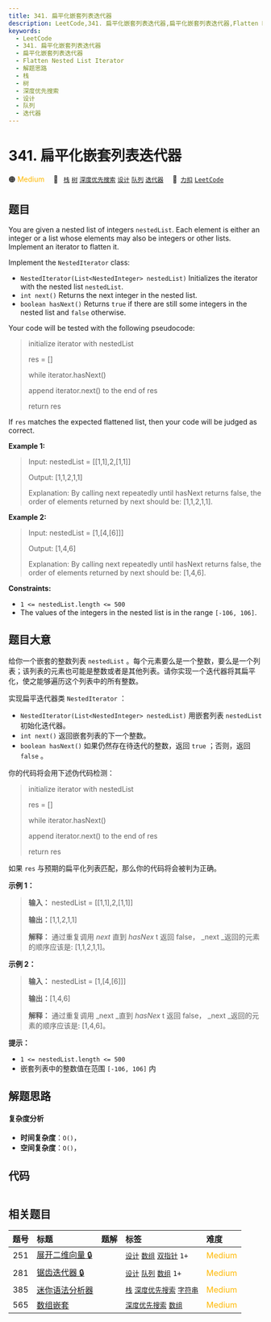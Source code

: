 ```yaml
---
title: 341. 扁平化嵌套列表迭代器
description: LeetCode,341. 扁平化嵌套列表迭代器,扁平化嵌套列表迭代器,Flatten Nested List Iterator,解题思路,栈,树,深度优先搜索,设计,队列,迭代器
keywords:
  - LeetCode
  - 341. 扁平化嵌套列表迭代器
  - 扁平化嵌套列表迭代器
  - Flatten Nested List Iterator
  - 解题思路
  - 栈
  - 树
  - 深度优先搜索
  - 设计
  - 队列
  - 迭代器
---
```


# 341. 扁平化嵌套列表迭代器

🟠 <font color=#ffb800>Medium</font>&emsp; 🔖&ensp; [`栈`](/tag/stack.md) [`树`](/tag/tree.md) [`深度优先搜索`](/tag/depth-first-search.md) [`设计`](/tag/design.md) [`队列`](/tag/queue.md) [`迭代器`](/tag/iterator.md)&emsp; 🔗&ensp;[`力扣`](https://leetcode.cn/problems/flatten-nested-list-iterator) [`LeetCode`](https://leetcode.com/problems/flatten-nested-list-iterator)

## 题目

You are given a nested list of integers `nestedList`. Each element is either
an integer or a list whose elements may also be integers or other lists.
Implement an iterator to flatten it.

Implement the `NestedIterator` class:

  * `NestedIterator(List<NestedInteger> nestedList)` Initializes the iterator with the nested list `nestedList`.
  * `int next()` Returns the next integer in the nested list.
  * `boolean hasNext()` Returns `true` if there are still some integers in the nested list and `false` otherwise.

Your code will be tested with the following pseudocode:

> 
> 
> 
> 
> 
> initialize iterator with nestedList
> 
> res = []
> 
> while iterator.hasNext()
> 
> > 
> append iterator.next() to the end of res
> 
> return res
> 
> 

If `res` matches the expected flattened list, then your code will be judged as
correct.



**Example 1:**

> Input: nestedList = [[1,1],2,[1,1]]
> 
> Output: [1,1,2,1,1]
> 
> Explanation: By calling next repeatedly until hasNext returns false, the order of elements returned by next should be: [1,1,2,1,1].

**Example 2:**

> Input: nestedList = [1,[4,[6]]]
> 
> Output: [1,4,6]
> 
> Explanation: By calling next repeatedly until hasNext returns false, the order of elements returned by next should be: [1,4,6].

**Constraints:**

  * `1 <= nestedList.length <= 500`
  * The values of the integers in the nested list is in the range `[-106, 106]`.


## 题目大意

给你一个嵌套的整数列表 `nestedList`
。每个元素要么是一个整数，要么是一个列表；该列表的元素也可能是整数或者是其他列表。请你实现一个迭代器将其扁平化，使之能够遍历这个列表中的所有整数。

实现扁平迭代器类 `NestedIterator` ：

  * `NestedIterator(List<NestedInteger> nestedList)` 用嵌套列表 `nestedList` 初始化迭代器。
  * `int next()` 返回嵌套列表的下一个整数。
  * `boolean hasNext()` 如果仍然存在待迭代的整数，返回 `true` ；否则，返回 `false` 。

你的代码将会用下述伪代码检测：

> 
> 
> 
> 
> 
> initialize iterator with nestedList
> 
> res = []
> 
> while iterator.hasNext()
> 
> > 
> append iterator.next() to the end of res
> 
> return res

如果 `res` 与预期的扁平化列表匹配，那么你的代码将会被判为正确。



**示例 1：**

> 
> 
> 
> 
> 
> **输入：** nestedList = [[1,1],2,[1,1]]
> 
> **输出：**[1,1,2,1,1]
> 
> **解释：** 通过重复调用 _next_ 直到 _hasNex_ t 返回 false， _next  _返回的元素的顺序应该是: [1,1,2,1,1]。

**示例 2：**

> 
> 
> 
> 
> 
> **输入：** nestedList = [1,[4,[6]]]
> 
> **输出：**[1,4,6]
> 
> **解释：** 通过重复调用 _next  _直到 _hasNex_ t 返回 false， _next  _返回的元素的顺序应该是: [1,4,6]。
> 
> 



**提示：**

  * `1 <= nestedList.length <= 500`
  * 嵌套列表中的整数值在范围 `[-106, 106]` 内


## 解题思路

#### 复杂度分析

- **时间复杂度**：`O()`，
- **空间复杂度**：`O()`，

## 代码

```javascript

```

## 相关题目

<!-- prettier-ignore -->
| 题号 | 标题 | 题解 | 标签 | 难度 |
| :------: | :------ | :------: | :------ | :------ |
| 251 | [展开二维向量 🔒](https://leetcode.com/problems/flatten-2d-vector) |  |  [`设计`](/tag/design.md) [`数组`](/tag/array.md) [`双指针`](/tag/two-pointers.md) `1+` | <font color=#ffb800>Medium</font> |
| 281 | [锯齿迭代器 🔒](https://leetcode.com/problems/zigzag-iterator) |  |  [`设计`](/tag/design.md) [`队列`](/tag/queue.md) [`数组`](/tag/array.md) `1+` | <font color=#ffb800>Medium</font> |
| 385 | [迷你语法分析器](https://leetcode.com/problems/mini-parser) |  |  [`栈`](/tag/stack.md) [`深度优先搜索`](/tag/depth-first-search.md) [`字符串`](/tag/string.md) | <font color=#ffb800>Medium</font> |
| 565 | [数组嵌套](https://leetcode.com/problems/array-nesting) |  |  [`深度优先搜索`](/tag/depth-first-search.md) [`数组`](/tag/array.md) | <font color=#ffb800>Medium</font> |